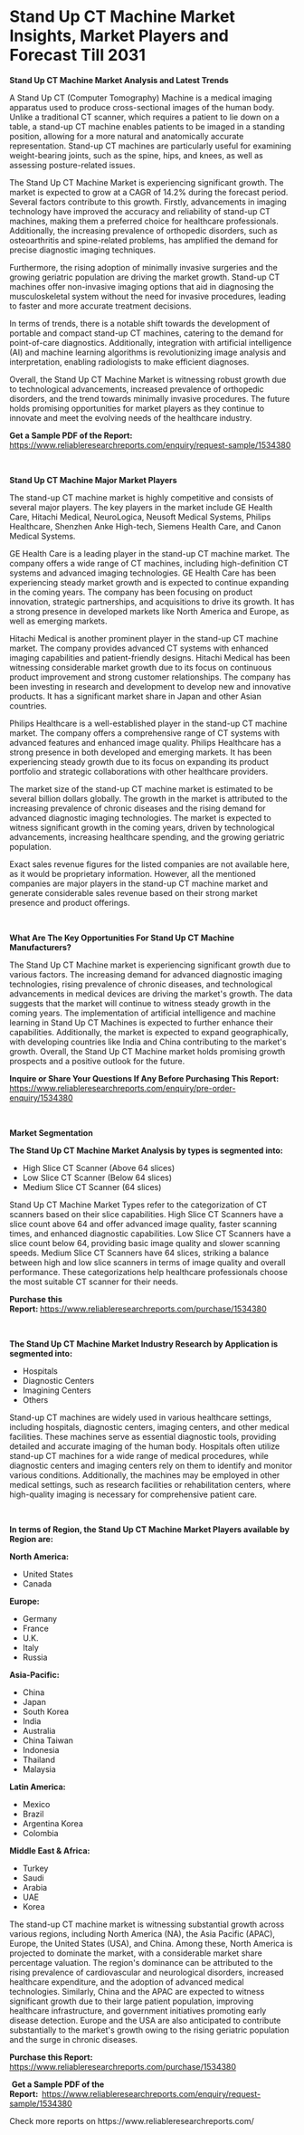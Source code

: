 <p><h1>Stand Up CT Machine Market Insights, Market Players and Forecast Till 2031</h1></p><p><strong>Stand Up CT Machine Market Analysis and Latest Trends</strong></p>
<p><p>A Stand Up CT (Computer Tomography) Machine is a medical imaging apparatus used to produce cross-sectional images of the human body. Unlike a traditional CT scanner, which requires a patient to lie down on a table, a stand-up CT machine enables patients to be imaged in a standing position, allowing for a more natural and anatomically accurate representation. Stand-up CT machines are particularly useful for examining weight-bearing joints, such as the spine, hips, and knees, as well as assessing posture-related issues.</p><p>The Stand Up CT Machine Market is experiencing significant growth. The market is expected to grow at a CAGR of 14.2% during the forecast period. Several factors contribute to this growth. Firstly, advancements in imaging technology have improved the accuracy and reliability of stand-up CT machines, making them a preferred choice for healthcare professionals. Additionally, the increasing prevalence of orthopedic disorders, such as osteoarthritis and spine-related problems, has amplified the demand for precise diagnostic imaging techniques.</p><p>Furthermore, the rising adoption of minimally invasive surgeries and the growing geriatric population are driving the market growth. Stand-up CT machines offer non-invasive imaging options that aid in diagnosing the musculoskeletal system without the need for invasive procedures, leading to faster and more accurate treatment decisions.</p><p>In terms of trends, there is a notable shift towards the development of portable and compact stand-up CT machines, catering to the demand for point-of-care diagnostics. Additionally, integration with artificial intelligence (AI) and machine learning algorithms is revolutionizing image analysis and interpretation, enabling radiologists to make efficient diagnoses.</p><p>Overall, the Stand Up CT Machine Market is witnessing robust growth due to technological advancements, increased prevalence of orthopedic disorders, and the trend towards minimally invasive procedures. The future holds promising opportunities for market players as they continue to innovate and meet the evolving needs of the healthcare industry.</p></p>
<p><strong>Get a Sample PDF of the Report:&nbsp;</strong> <a href="https://www.reliableresearchreports.com/enquiry/request-sample/1534380">https://www.reliableresearchreports.com/enquiry/request-sample/1534380</a></p>
<p>&nbsp;</p>
<p><strong>Stand Up CT Machine Major Market Players</strong></p>
<p><p>The stand-up CT machine market is highly competitive and consists of several major players. The key players in the market include GE Health Care, Hitachi Medical, NeuroLogica, Neusoft Medical Systems, Philips Healthcare, Shenzhen Anke High-tech, Siemens Health Care, and Canon Medical Systems.</p><p>GE Health Care is a leading player in the stand-up CT machine market. The company offers a wide range of CT machines, including high-definition CT systems and advanced imaging technologies. GE Health Care has been experiencing steady market growth and is expected to continue expanding in the coming years. The company has been focusing on product innovation, strategic partnerships, and acquisitions to drive its growth. It has a strong presence in developed markets like North America and Europe, as well as emerging markets.</p><p>Hitachi Medical is another prominent player in the stand-up CT machine market. The company provides advanced CT systems with enhanced imaging capabilities and patient-friendly designs. Hitachi Medical has been witnessing considerable market growth due to its focus on continuous product improvement and strong customer relationships. The company has been investing in research and development to develop new and innovative products. It has a significant market share in Japan and other Asian countries.</p><p>Philips Healthcare is a well-established player in the stand-up CT machine market. The company offers a comprehensive range of CT systems with advanced features and enhanced image quality. Philips Healthcare has a strong presence in both developed and emerging markets. It has been experiencing steady growth due to its focus on expanding its product portfolio and strategic collaborations with other healthcare providers.</p><p>The market size of the stand-up CT machine market is estimated to be several billion dollars globally. The growth in the market is attributed to the increasing prevalence of chronic diseases and the rising demand for advanced diagnostic imaging technologies. The market is expected to witness significant growth in the coming years, driven by technological advancements, increasing healthcare spending, and the growing geriatric population.</p><p>Exact sales revenue figures for the listed companies are not available here, as it would be proprietary information. However, all the mentioned companies are major players in the stand-up CT machine market and generate considerable sales revenue based on their strong market presence and product offerings.</p></p>
<p>&nbsp;</p>
<p><strong>What Are The Key Opportunities For Stand Up CT Machine Manufacturers?</strong></p>
<p><p>The Stand Up CT Machine market is experiencing significant growth due to various factors. The increasing demand for advanced diagnostic imaging technologies, rising prevalence of chronic diseases, and technological advancements in medical devices are driving the market's growth. The data suggests that the market will continue to witness steady growth in the coming years. The implementation of artificial intelligence and machine learning in Stand Up CT Machines is expected to further enhance their capabilities. Additionally, the market is expected to expand geographically, with developing countries like India and China contributing to the market's growth. Overall, the Stand Up CT Machine market holds promising growth prospects and a positive outlook for the future.</p></p>
<p><strong>Inquire or Share Your Questions If Any Before Purchasing This Report:</strong> <a href="https://www.reliableresearchreports.com/enquiry/pre-order-enquiry/1534380">https://www.reliableresearchreports.com/enquiry/pre-order-enquiry/1534380</a></p>
<p>&nbsp;</p>
<p><strong>Market Segmentation</strong></p>
<p><strong>The Stand Up CT Machine Market Analysis by types is segmented into:</strong></p>
<p><ul><li>High Slice CT Scanner (Above 64 slices)</li><li>Low Slice CT Scanner (Below 64 slices)</li><li>Medium Slice CT Scanner (64 slices)</li></ul></p>
<p><p>Stand Up CT Machine Market Types refer to the categorization of CT scanners based on their slice capabilities. High Slice CT Scanners have a slice count above 64 and offer advanced image quality, faster scanning times, and enhanced diagnostic capabilities. Low Slice CT Scanners have a slice count below 64, providing basic image quality and slower scanning speeds. Medium Slice CT Scanners have 64 slices, striking a balance between high and low slice scanners in terms of image quality and overall performance. These categorizations help healthcare professionals choose the most suitable CT scanner for their needs.</p></p>
<p><strong>Purchase this Report:&nbsp;</strong><a href="https://www.reliableresearchreports.com/purchase/1534380">https://www.reliableresearchreports.com/purchase/1534380</a></p>
<p>&nbsp;</p>
<p><strong>The Stand Up CT Machine Market Industry Research by Application is segmented into:</strong></p>
<p><ul><li>Hospitals</li><li>Diagnostic Centers</li><li>Imagining Centers</li><li>Others</li></ul></p>
<p><p>Stand-up CT machines are widely used in various healthcare settings, including hospitals, diagnostic centers, imaging centers, and other medical facilities. These machines serve as essential diagnostic tools, providing detailed and accurate imaging of the human body. Hospitals often utilize stand-up CT machines for a wide range of medical procedures, while diagnostic centers and imaging centers rely on them to identify and monitor various conditions. Additionally, the machines may be employed in other medical settings, such as research facilities or rehabilitation centers, where high-quality imaging is necessary for comprehensive patient care.</p></p>
<p>&nbsp;</p>
<p><strong>In terms of Region, the Stand Up CT Machine Market Players available by Region are:</strong></p>
<p>
    <p> <strong> North America: </strong>
        <ul>
            <li>United States</li>
            <li>Canada</li>
        </ul>
        </p> 
    <p> <strong> Europe: </strong>
        <ul>
            <li>Germany</li>
            <li>France</li>
            <li>U.K.</li>
            <li>Italy</li>
            <li>Russia</li>
        </ul>
        </p> 
    <p> <strong> Asia-Pacific: </strong>
        <ul>
            <li>China</li>
            <li>Japan</li>
            <li>South Korea</li>
            <li>India</li>
            <li>Australia</li>
            <li>China Taiwan</li>
            <li>Indonesia</li>
            <li>Thailand</li>
            <li>Malaysia</li>
        </ul>
        </p> 
    <p> <strong> Latin America: </strong>
        <ul>
            <li>Mexico</li>
            <li>Brazil</li>
            <li>Argentina Korea</li>
            <li>Colombia</li>
        </ul>
        </p> 
    <p> <strong> Middle East & Africa: </strong>
        <ul>
            <li>Turkey</li>
            <li>Saudi</li>
            <li>Arabia</li>
            <li>UAE</li>
            <li>Korea</li>
        </ul>
    </p>
    </p>
<p><p>The stand-up CT machine market is witnessing substantial growth across various regions, including North America (NA), the Asia Pacific (APAC), Europe, the United States (USA), and China. Among these, North America is projected to dominate the market, with a considerable market share percentage valuation. The region's dominance can be attributed to the rising prevalence of cardiovascular and neurological disorders, increased healthcare expenditure, and the adoption of advanced medical technologies. Similarly, China and the APAC are expected to witness significant growth due to their large patient population, improving healthcare infrastructure, and government initiatives promoting early disease detection. Europe and the USA are also anticipated to contribute substantially to the market's growth owing to the rising geriatric population and the surge in chronic diseases.</p></p>
<p><strong>Purchase this Report: </strong><a href="https://www.reliableresearchreports.com/purchase/1534380">https://www.reliableresearchreports.com/purchase/1534380</a></p>
<p>&nbsp;<strong>Get a Sample PDF of the Report:&nbsp;&nbsp;</strong><a href="https://www.reliableresearchreports.com/enquiry/request-sample/1534380">https://www.reliableresearchreports.com/enquiry/request-sample/1534380</a></p>
<p><strong></strong></p>
<p>Check more reports on https://www.reliableresearchreports.com/</p>